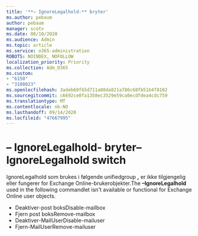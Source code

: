 ```yaml
---
title: '**– IgnoreLegalhold-** bryter'
ms.author: pebaum
author: pebaum
manager: scotv
ms.date: 08/10/2020
ms.audience: Admin
ms.topic: article
ms.service: o365-administration
ROBOTS: NOINDEX, NOFOLLOW
localization_priority: Priority
ms.collection: Adm_O365
ms.custom:
- "6150"
- "3100023"
ms.openlocfilehash: 3adeb60f65d711a08da821a786c68fb51b4f8102
ms.sourcegitcommit: c6692ce0fa1358ec3529e59ca0ecdfdea4cdc759
ms.translationtype: MT
ms.contentlocale: nb-NO
ms.lasthandoff: 09/14/2020
ms.locfileid: "47667995"
---
```

# <a name="ignorelegalhold-switch"></a><span data-ttu-id="1732f-102">**– IgnoreLegalhold-** bryter</span><span class="sxs-lookup"><span data-stu-id="1732f-102">**–IgnoreLegalhold** switch</span></span>

<span data-ttu-id="1732f-103">IgnoreLegalhold som brukes i følgende unifiedgroup **,** er ikke tilgjengelig eller fungerer for Exchange Online-brukerobjekter.</span><span class="sxs-lookup"><span data-stu-id="1732f-103">The **–IgnoreLegalhold** used in the following commandlet isn't available or functional for Exchange Online user objects.</span></span>

- <span data-ttu-id="1732f-104">Deaktiver-post boks</span><span class="sxs-lookup"><span data-stu-id="1732f-104">Disable-mailbox</span></span>
- <span data-ttu-id="1732f-105">Fjern post boks</span><span class="sxs-lookup"><span data-stu-id="1732f-105">Remove-mailbox</span></span>
- <span data-ttu-id="1732f-106">Deaktiver-MailUser</span><span class="sxs-lookup"><span data-stu-id="1732f-106">Disable-mailuser</span></span>
- <span data-ttu-id="1732f-107">Fjern-MailUser</span><span class="sxs-lookup"><span data-stu-id="1732f-107">Remove-mailuser</span></span>